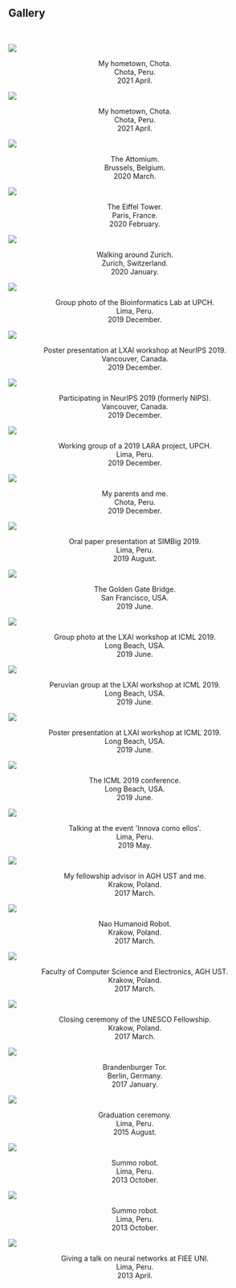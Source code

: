 <h2>Gallery</h2>
<br/>
<p> 
<div class="row">
<!-------------------->
<main class="grid4">
<div class="oneBoxx">
  <img src="https://dennishnf.com/gallery/2021_04_13__peru_chota2_.jpg">
  <p style="text-align:center">My hometown, Chota. <br> Chota, Peru. <br> 2021 April.</p>
</div>
<div class="oneBoxx">
  <img src="https://dennishnf.com/gallery/2021_04_13__peru_chota1_.jpg">
  <p style="text-align:center">My hometown, Chota. <br> Chota, Peru. <br> 2021 April.</p>
</div>
<div class="oneBoxx">
  <img src="https://dennishnf.com/gallery/2020_03_07__belgium_attomium_.jpg">
  <p style="text-align:center">The Attomium. <br> Brussels, Belgium. <br> 2020 March.</p>
</div>
<div class="oneBoxx">
  <img src="https://dennishnf.com/gallery/2020_02_15__france_eiffel_.jpg">
  <p style="text-align:center">The Eiffel Tower. <br> Paris, France. <br> 2020 February.</p>
</div>
<div class="oneBoxx">
  <img src="https://dennishnf.com/gallery/2020_01_04__switzerland_zurich_.jpg">
  <p style="text-align:center">Walking around Zurich. <br> Zurich, Switzerland. <br> 2020 January.</p>
</div>
<div class="oneBoxx">
  <img src="https://dennishnf.com/gallery/2019_12_13__peru_bioinfogroup_.jpg">
  <p style="text-align:center">Group photo of the Bioinformatics Lab at UPCH. <br> Lima, Peru. <br> 2019 December.</p>
</div>
<div class="oneBoxx">
  <img src="https://dennishnf.com/gallery/2019_12_10__canada_lxaineurips2019_.jpg">
  <p style="text-align:center">Poster presentation at LXAI workshop at NeurIPS 2019. <br> Vancouver, Canada. <br> 2019 December.</p>
</div>
<div class="oneBoxx">
  <img src="https://dennishnf.com/gallery/2019_12_08__canada_neurips2019_.jpg">
  <p style="text-align:center">Participating in NeurIPS 2019 (formerly NIPS). <br> Vancouver, Canada. <br> 2019 December.</p>
</div>
<div class="oneBoxx">
  <img src="https://dennishnf.com/gallery/2019_12_05__peru_bioinfoautism_.png">
  <p style="text-align:center">Working group of a 2019 LARA project, UPCH. <br> Lima, Peru. <br> 2019 December.</p>
</div>
<div class="oneBoxx">
  <img src="https://dennishnf.com/gallery/2019_12_01__peru_papaschota_.jpg">
  <p style="text-align:center">My parents and me. <br> Chota, Peru. <br> 2019 December.</p>
</div>
<div class="oneBoxx">
  <img src="https://dennishnf.com/gallery/2019_08_21__peru_simbig_.jpg">
  <p style="text-align:center">Oral paper presentation at SIMBig 2019. <br> Lima, Peru. <br> 2019 August.</p>
</div>
<div class="oneBoxx">
  <img src="https://dennishnf.com/gallery/2019_06_14__usa_goldengate_.jpg">
  <p style="text-align:center">The Golden Gate Bridge. <br> San Francisco, USA. <br> 2019 June.</p>
</div>
<div class="oneBoxx">
  <img src="https://dennishnf.com/gallery/2019_06_10__usa_lxaiicml20193_.jpg">
  <p style="text-align:center">Group photo at the LXAI workshop at ICML 2019. <br> Long Beach, USA. <br> 2019 June.</p>
</div>
<div class="oneBoxx">
  <img src="https://dennishnf.com/gallery/2019_06_10__usa_lxaiicml20192_.jpg">
  <p style="text-align:center">Peruvian group at the LXAI workshop at ICML 2019. <br> Long Beach, USA. <br> 2019 June.</p>
</div>
<div class="oneBoxx">
  <img src="https://dennishnf.com/gallery/2019_06_10__usa_lxaiicml20191_.jpg">
  <p style="text-align:center">Poster presentation at LXAI workshop at ICML 2019. <br> Long Beach, USA. <br> 2019 June.</p>
</div>
<div class="oneBoxx">
  <img src="https://dennishnf.com/gallery/2019_06_10__usa_icml2019_.jpg">
  <p style="text-align:center">The ICML 2019 conference. <br> Long Beach, USA. <br> 2019 June.</p>
</div>
<div class="oneBoxx">
  <img src="https://dennishnf.com/gallery/2019_05_31__peru_innovateperu_.jpg">
  <p style="text-align:center">Talking at the event 'Innova como ellos'. <br> Lima, Peru. <br> 2019 May.</p>
</div>
<div class="oneBoxx">
  <img src="https://dennishnf.com/gallery/2017_03_30__poland_supervisor_.jpg">
  <p style="text-align:center">My fellowship advisor in AGH UST and me. <br> Krakow, Poland. <br> 2017 March.</p>
</div>
<div class="oneBoxx">
  <img src="https://dennishnf.com/gallery/2017_03_30__poland_naorobot_.jpg">
  <p style="text-align:center">Nao Humanoid Robot. <br> Krakow, Poland. <br> 2017 March.</p>
</div>
<div class="oneBoxx">
  <img src="https://dennishnf.com/gallery/2017_03_30__poland_informatyk_.jpg">
  <p style="text-align:center">Faculty of Computer Science and Electronics, AGH UST. <br> Krakow, Poland. <br> 2017 March.</p>
</div>
<div class="oneBoxx">
  <img src="https://dennishnf.com/gallery/2017_03_27__poland_unesco_.jpg">
  <p style="text-align:center">Closing ceremony of the UNESCO Fellowship. <br> Krakow, Poland. <br> 2017 March.</p>
</div>
<div class="oneBoxx">
  <img src="https://dennishnf.com/gallery/2017_01_19__germany_trip_.jpg">
  <p style="text-align:center">Brandenburger Tor. <br> Berlin, Germany. <br> 2017 January.</p>
</div>
<div class="oneBoxx">
  <img src="https://dennishnf.com/gallery/2015_08_29__peru_graduation_.jpg">
  <p style="text-align:center">Graduation ceremony. <br> Lima, Peru. <br> 2015 August.</p>
</div>
<div class="oneBoxx">
  <img src="https://dennishnf.com/gallery/2013_10_08__peru_robot2_.jpg">
  <p style="text-align:center">Summo robot. <br> Lima, Peru. <br> 2013 October.</p>
</div>
<div class="oneBoxx">
  <img src="https://dennishnf.com/gallery/2013_10_08__peru_robot1_.jpg">
  <p style="text-align:center">Summo robot. <br> Lima, Peru. <br> 2013 October.</p>
</div>
<div class="oneBoxx">
  <img src="https://dennishnf.com/gallery/2013_04_13__peru_talkieeeuni_.jpg">
  <p style="text-align:center">Giving a talk on neural networks at FIEE UNI. <br> Lima, Peru. <br> 2013 April.</p>
</div>
</main>
<!-------------------->
</div>
</p>
